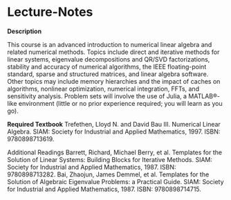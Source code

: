 # Lecture-Notes
**Description**  

This course is an advanced introduction to numerical linear algebra and related numerical methods. 
Topics include direct and iterative methods for linear systems, eigenvalue decompositions and QR/SVD factorizations, 
stability and accuracy of numerical algorithms, the IEEE floating-point standard, sparse and structured matrices, and linear algebra software. 
Other topics may include memory hierarchies and the impact of caches on algorithms, nonlinear optimization, numerical integration, FFTs, and sensitivity analysis. 
Problem sets will involve the use of Julia, a MATLAB®-like environment (little or no prior experience required; you will learn as you go).

**Required Textbook**
Trefethen, Lloyd N. and David Bau III. Numerical Linear Algebra. SIAM: Society for Industrial and Applied Mathematics, 1997. ISBN: 9780898713619.

Additional Readings
Barrett, Richard, Michael Berry, et al. Templates for the Solution of Linear Systems: Building Blocks for Iterative Methods. SIAM: Society for Industrial and Applied Mathematics, 1987. ISBN: 9780898713282.
Bai, Zhaojun, James Demmel, et al. Templates for the Solution of Algebraic Eigenvalue Problems: a Practical Guide. SIAM: Society for Industrial and Applied Mathematics, 1987. ISBN: 9780898714715.
